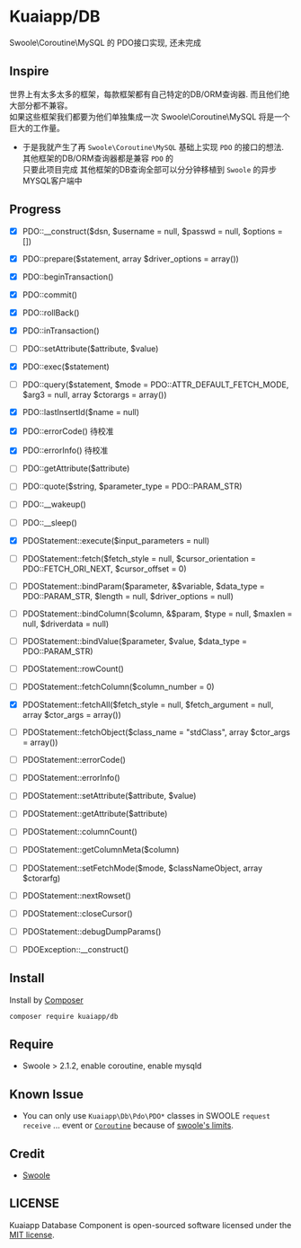 # Kuaiapp/DB

Swoole\Coroutine\MySQL 的 PDO接口实现, 还未完成

## Inspire

世界上有太多太多的框架，每款框架都有自己特定的DB/ORM查询器. 而且他们绝大部分都不兼容。  
如果这些框架我们都要为他们单独集成一次 Swoole\Coroutine\MySQL 将是一个巨大的工作量。  

- 于是我就产生了再 `Swoole\Coroutine\MySQL` 基础上实现 `PDO` 的接口的想法.  
  其他框架的DB/ORM查询器都是兼容 `PDO` 的  
  只要此项目完成 其他框架的DB查询全部可以分分钟移植到 `Swoole` 的异步MYSQL客户端中

## Progress

- [x] PDO::__construct($dsn, $username = null, $passwd = null, $options = [])
- [x] PDO::prepare($statement, array $driver_options = array())
- [x] PDO::beginTransaction()
- [x] PDO::commit()
- [x] PDO::rollBack()
- [x] PDO::inTransaction()
- [ ] PDO::setAttribute($attribute, $value)
- [x] PDO::exec($statement)
- [ ] PDO::query($statement, $mode = PDO::ATTR_DEFAULT_FETCH_MODE, $arg3 = null, array $ctorargs = array())
- [x] PDO::lastInsertId($name = null)
- [x] PDO::errorCode() 待校准
- [x] PDO::errorInfo() 待校准
- [ ] PDO::getAttribute($attribute)
- [ ] PDO::quote($string, $parameter_type = PDO::PARAM_STR)
- [ ] PDO::__wakeup()
- [ ] PDO::__sleep()
- [x] PDOStatement::execute($input_parameters = null)
- [ ] PDOStatement::fetch($fetch_style = null, $cursor_orientation = PDO::FETCH_ORI_NEXT, $cursor_offset = 0)
- [ ] PDOStatement::bindParam($parameter, &$variable, $data_type = PDO::PARAM_STR, $length = null, $driver_options = null)
- [ ] PDOStatement::bindColumn($column, &$param, $type = null, $maxlen = null, $driverdata = null)
- [ ] PDOStatement::bindValue($parameter, $value, $data_type = PDO::PARAM_STR)
- [ ] PDOStatement::rowCount()
- [ ] PDOStatement::fetchColumn($column_number = 0)
- [x] PDOStatement::fetchAll($fetch_style = null, $fetch_argument = null, array $ctor_args = array())
- [ ] PDOStatement::fetchObject($class_name = "stdClass", array $ctor_args = array())
- [ ] PDOStatement::errorCode()
- [ ] PDOStatement::errorInfo()
- [ ] PDOStatement::setAttribute($attribute, $value)
- [ ] PDOStatement::getAttribute($attribute)
- [ ] PDOStatement::columnCount()
- [ ] PDOStatement::getColumnMeta($column)
- [ ] PDOStatement::setFetchMode($mode, $classNameObject, array $ctorarfg)
- [ ] PDOStatement::nextRowset()
- [ ] PDOStatement::closeCursor()
- [ ] PDOStatement::debugDumpParams()
- [ ] PDOException::__construct()


## Install

Install by [Composer](https://getcomposer.org)  

```bash
composer require kuaiapp/db
```

## Require

- Swoole > 2.1.2, enable coroutine, enable mysqld

## Known Issue

- You can only use `Kuaiapp\Db\Pdo\PDO*` classes in SWOOLE `request` `receive` ... event or [`Coroutine`](https://github.com/swoole/swoole-src#coroutine) because of [swoole's limits](https://github.com/swoole/swoole-src/blob/37d1067687cff0b67fed978f9397ff72d76f6612/swoole_coroutine.c#L204).

## Credit

- [Swoole](https://github.com/swoole/swoole-src)

## LICENSE

Kuaiapp Database Component is open-sourced software licensed under the [MIT license](LICENSE).
